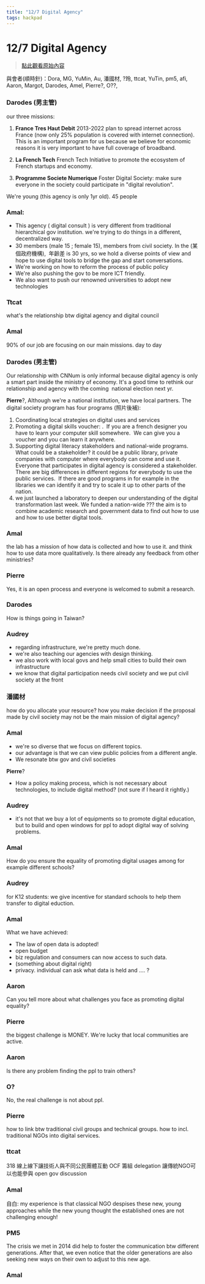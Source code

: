 ```yaml
---
title: "12/7 Digital Agency"
tags: hackpad
---
```


# 12/7 Digital Agency

> [點此觀看原始內容](https://g0v.hackpad.tw/gjWMHb2hUQs)


與會者(順時針)：Dora, MG, YuMin, Au,  潘國材, ?玲, ttcat, YuTin, pm5, afi, Aaron, Margot, Darodes,  Amel, Pierre?, O??,


### Darodes (男主管)

our three missions:
1) **France Tres Haut Debit** 2013-2022 plan to spread internet across France (now only 25% population is covered with internet connection).  This is an important program for us because we believe for economic reasons it is very important to have full coverage of broadband.

2)  **La French Tech** French Tech Initiative to promote the ecosystem of French startups and economy.

3) **Programme Societe Numerique**  Foster Digital Society: make sure everyone in the society could participate in "digital revolution".

We're young (this agency is only 1yr old). 45 people


### Amal:

- This agency ( digital consult ) is very different from traditional hierarchical gov institution. we're trying to do things in a different, decentralized way.
- 30 members (male 15 ; female 15), members from civil society. In the (某個政府機構),  年齡差 is 30 yrs, so we hold a diverse points of view and hope to use digital tools to bridge the gap and start conversations.
- We're working on how to reform the process of public policy
- We're also pushing the gov to be more ICT friendly.
- We also want to push our renowned universities to adopt new technologies

### Ttcat

what's the relationship btw digital agency and digital council

### Amal

90% of our job are focusing on our main missions.
day to day

### Darodes (男主管)

Our relationship with CNNum is only informal because digital agency is only a smart part inside the ministry of economy.
It's a good time to rethink our relationship and agency with the coming  national election next yr.

**Pierre**?,
Although we're a national institution, we have local partners.
The digital society program has four programs (照片後補):
1) Coordinating local strategies on digital uses and services
2) Promoting a digital skills voucher: .  If you are a french designer you have to learn your computer skill somewhere.  We can give you a voucher and you can learn it anywhere.
3) Supporting digital literacy stakeholders and national-wide programs.  What could be a stakeholder? it could be a public library, private companies with computer where everybody can come and use it.  Everyone that participates in digital agency is considered a stakeholder.  There are big differences in different regions for everybody to use the public services.  If there are good programs in for example in the libraries we can identify it and try to scale it up to other parts of the nation.
4) we just launched a laboratory to deepen our understanding of the digital transformation last week. We funded a nation-wide ??? the aim is to combine academic research and government data to find out how to use and how to use better digital tools.

### Amal

the lab has a mission of how data is collected and how to use it. and think how to use data more qualitatively.
Is there already any feedback from other ministries?

### Pierre

Yes, it is an open process and everyone is welcomed to submit a research.

### Darodes

How is things going in Taiwan?

### Audrey

- regarding infrastructure, we're pretty much done.
- we're also teaching our agencies with design thinking.
- we also work with local govs and help small cities to build their own infrastructure
- we know that digital participation needs civil society and we put civil society at the front

### 潘國材

how do you allocate your resource? how you make decision if the proposal made by civil society may not be the main mission of digital agency?

### Amal

- we're so diverse that we focus on different topics.
- our advantage is that we can view public policies from a different angle.
- We resonate btw gov and civil societies

**Pierre**?
- How a policy making process, which is not necessary about technologies, to include digital method? (not sure if I heard it rightly.)

### Audrey

- it's not that we buy a lot of equipments so to promote digital education, but to build and open windows for ppl to adopt digital way of solving problems.

### Amal

How do you ensure the equality of promoting digital usages among for example different schools?

### Audrey

for K12 students: we give incentive for standard schools to help them transfer to digital eduction.

### Amal

What we have achieved:
- The law of open data is adopted!
- open budget
- biz regulation and consumers can now access to such data.
- (something about digital right)
- privacy. individual can ask what data is held and .... ?

### Aaron

Can you tell more about what challenges you face as promoting digital equality?

### Pierre

the biggest challenge is MONEY. We're lucky that local communities are active.

### Aaron

Is there any problem finding the ppl to train others?

### O?

No, the real challenge is not about ppl.


### Pierre

how to link btw traditional civil groups and technical groups. how to incl. traditional NGOs into digital services.

### ttcat

318 線上線下讓技術人與不同公民團體互動
OCF 籌組 delegation 讓傳統NGO可以也能參與 open gov discussion

### Amal

自白: my experience is that classical NGO despises these new, young approaches while the new young thought the established ones are not challenging enough!

### PM5

The crisis we met in 2014 did help to foster the communication btw different generations. After that, we even notice that the older generations are also seeking new ways on their own to adjust to this new age.

### Amal























